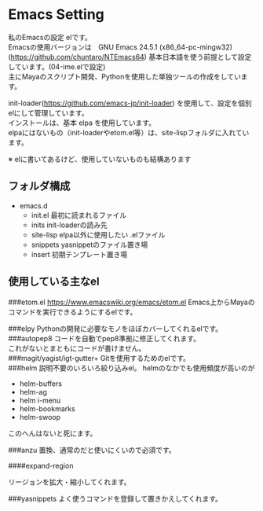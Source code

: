 # Emacs Setting

私のEmacsの設定 elです。  
Emacsの使用バージョンは　GNU Emacs 24.5.1 (x86_64-pc-mingw32) (https://github.com/chuntaro/NTEmacs64)
基本日本語を使う前提として設定しています。(04-ime.elで設定)  
主にMayaのスクリプト開発、Pythonを使用した単独ツールの作成をしています。  

init-loader(https://github.com/emacs-jp/init-loader) を使用して、設定を個別elにして管理しています。  
インストールは、基本 elpa を使用しています。  
elpaにはないもの（init-loaderやetom.el等）は、site-lispフォルダに入れています。
  
※ elに書いてあるけど、使用していないものも結構あります  
 
## フォルダ構成
 
* emacs.d
  * init.el 最初に読まれるファイル
  * inits init-loaderの読み先
  * site-lisp elpa以外に使用したい .elファイル
  * snippets yasnippetのファイル置き場
  * insert 初期テンプレート置き場
 

## 使用している主なel

###etom.el https://www.emacswiki.org/emacs/etom.el
Emacs上からMayaのコマンドを実行できるようにするelです。  

###elpy
Pythonの開発に必要なモノをほぼカバーしてくれるelです。  
###autopep8
コードを自動でpep8準拠に修正してくれます。  
これがないとまともにコードが書けません。  
###magit/yagist/igt-gutter+
Gitを使用するためのelです。  
###helm
説明不要のいろいろ絞り込みel。
helmのなかでも使用頻度が高いのが

* helm-buffers
* helm-ag
* helm i-menu
* helm-bookmarks
* helm-swoop

このへんはないと死にます。

###anzu
置換、通常のだと使いにくいので必須です。

####expand-region

リージョンを拡大・縮小してくれます。  

###yasnippets
よく使うコマンドを登録して置きかえしてくれます。  
